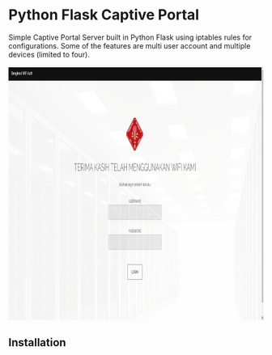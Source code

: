 # Python Flask Captive Portal
Simple Captive Portal Server built in Python Flask using iptables rules for configurations. Some of the features are multi user account and multiple devices (limited to four). </br> </br>
<img src="screenshot.png" width="800" height="500">

## Installation


